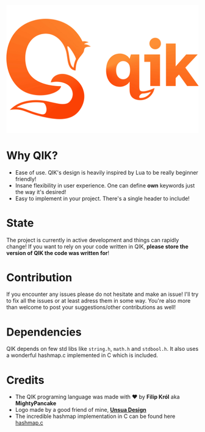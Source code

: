 ![QIK](./logo/qikLogotypOrange.svg)

# Why QIK?
- Ease of use. QIK's design is heavily inspired by Lua to be really beginner friendly!
- Insane flexibility in user experience. One can define **own** keywords just the way it's desired!
- Easy to implement in your project. There's a single header to include!

# State
The project is currently in active development and things can rapidly change! If you want to rely on your code written in QIK, **please store the version of QIK the code was written for**!

# Contribution
If you encounter any issues please do not hesitate and make an issue! I'll try to fix all the issues or at least adress them in some way.
You're also more than welcome to post your suggestions/other contributions as well!

# Dependencies
QIK depends on few std libs like `string.h`, `math.h` and `stdbool.h`.
It also uses a wonderful hashmap.c implemented in C which is included.

# Credits
- The QIK programing language was made with ❤️ by  **Filip Król** aka **MightyPancake**
- Logo made by a good friend of mine, **[Unsua Design](https://www.instagram.com/unsuadesign/)**
- The incredible hashmap implementation in C can be found here [hashmap.c](https://github.com/tidwall/hashmap.c)

